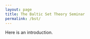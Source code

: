 ```yaml
---
layout: page
title: The Baltic Set Theory Seminar
permalink: /bst/
---
```


Here is an introduction.



